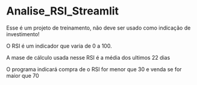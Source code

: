 # Analise_RSI_Streamlit

Esse é um projeto de treinamento, não deve ser usado como indicação de investimento!

O RSI é um indicador que varia de 0 a 100. 

A mase de cálculo usada nesse RSI é a média dos ultimos 22 dias

O programa indicará compra de o RSI for menor que 30 e venda se for maior que 70
 
